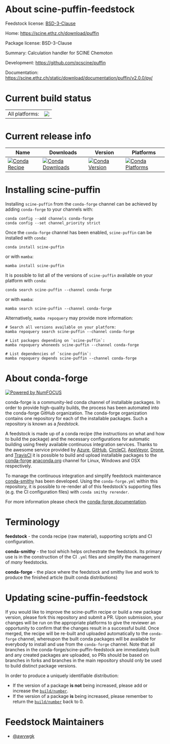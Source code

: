 About scine-puffin-feedstock
============================

Feedstock license: [BSD-3-Clause](https://github.com/conda-forge/scine-puffin-feedstock/blob/main/LICENSE.txt)

Home: https://scine.ethz.ch/download/puffin

Package license: BSD-3-Clause

Summary: Calculation handler for SCINE Chemoton

Development: https://github.com/qcscine/puffin

Documentation: https://scine.ethz.ch/static/download/documentation/puffin/v2.0.0/py/

Current build status
====================


<table><tr><td>All platforms:</td>
    <td>
      <a href="https://dev.azure.com/conda-forge/feedstock-builds/_build/latest?definitionId=17197&branchName=main">
        <img src="https://dev.azure.com/conda-forge/feedstock-builds/_apis/build/status/scine-puffin-feedstock?branchName=main">
      </a>
    </td>
  </tr>
</table>

Current release info
====================

| Name | Downloads | Version | Platforms |
| --- | --- | --- | --- |
| [![Conda Recipe](https://img.shields.io/badge/recipe-scine--puffin-green.svg)](https://anaconda.org/conda-forge/scine-puffin) | [![Conda Downloads](https://img.shields.io/conda/dn/conda-forge/scine-puffin.svg)](https://anaconda.org/conda-forge/scine-puffin) | [![Conda Version](https://img.shields.io/conda/vn/conda-forge/scine-puffin.svg)](https://anaconda.org/conda-forge/scine-puffin) | [![Conda Platforms](https://img.shields.io/conda/pn/conda-forge/scine-puffin.svg)](https://anaconda.org/conda-forge/scine-puffin) |

Installing scine-puffin
=======================

Installing `scine-puffin` from the `conda-forge` channel can be achieved by adding `conda-forge` to your channels with:

```
conda config --add channels conda-forge
conda config --set channel_priority strict
```

Once the `conda-forge` channel has been enabled, `scine-puffin` can be installed with `conda`:

```
conda install scine-puffin
```

or with `mamba`:

```
mamba install scine-puffin
```

It is possible to list all of the versions of `scine-puffin` available on your platform with `conda`:

```
conda search scine-puffin --channel conda-forge
```

or with `mamba`:

```
mamba search scine-puffin --channel conda-forge
```

Alternatively, `mamba repoquery` may provide more information:

```
# Search all versions available on your platform:
mamba repoquery search scine-puffin --channel conda-forge

# List packages depending on `scine-puffin`:
mamba repoquery whoneeds scine-puffin --channel conda-forge

# List dependencies of `scine-puffin`:
mamba repoquery depends scine-puffin --channel conda-forge
```


About conda-forge
=================

[![Powered by
NumFOCUS](https://img.shields.io/badge/powered%20by-NumFOCUS-orange.svg?style=flat&colorA=E1523D&colorB=007D8A)](https://numfocus.org)

conda-forge is a community-led conda channel of installable packages.
In order to provide high-quality builds, the process has been automated into the
conda-forge GitHub organization. The conda-forge organization contains one repository
for each of the installable packages. Such a repository is known as a *feedstock*.

A feedstock is made up of a conda recipe (the instructions on what and how to build
the package) and the necessary configurations for automatic building using freely
available continuous integration services. Thanks to the awesome service provided by
[Azure](https://azure.microsoft.com/en-us/services/devops/), [GitHub](https://github.com/),
[CircleCI](https://circleci.com/), [AppVeyor](https://www.appveyor.com/),
[Drone](https://cloud.drone.io/welcome), and [TravisCI](https://travis-ci.com/)
it is possible to build and upload installable packages to the
[conda-forge](https://anaconda.org/conda-forge) [anaconda.org](https://anaconda.org/)
channel for Linux, Windows and OSX respectively.

To manage the continuous integration and simplify feedstock maintenance
[conda-smithy](https://github.com/conda-forge/conda-smithy) has been developed.
Using the ``conda-forge.yml`` within this repository, it is possible to re-render all of
this feedstock's supporting files (e.g. the CI configuration files) with ``conda smithy rerender``.

For more information please check the [conda-forge documentation](https://conda-forge.org/docs/).

Terminology
===========

**feedstock** - the conda recipe (raw material), supporting scripts and CI configuration.

**conda-smithy** - the tool which helps orchestrate the feedstock.
                   Its primary use is in the construction of the CI ``.yml`` files
                   and simplify the management of *many* feedstocks.

**conda-forge** - the place where the feedstock and smithy live and work to
                  produce the finished article (built conda distributions)


Updating scine-puffin-feedstock
===============================

If you would like to improve the scine-puffin recipe or build a new
package version, please fork this repository and submit a PR. Upon submission,
your changes will be run on the appropriate platforms to give the reviewer an
opportunity to confirm that the changes result in a successful build. Once
merged, the recipe will be re-built and uploaded automatically to the
`conda-forge` channel, whereupon the built conda packages will be available for
everybody to install and use from the `conda-forge` channel.
Note that all branches in the conda-forge/scine-puffin-feedstock are
immediately built and any created packages are uploaded, so PRs should be based
on branches in forks and branches in the main repository should only be used to
build distinct package versions.

In order to produce a uniquely identifiable distribution:
 * If the version of a package **is not** being increased, please add or increase
   the [``build/number``](https://docs.conda.io/projects/conda-build/en/latest/resources/define-metadata.html#build-number-and-string).
 * If the version of a package **is** being increased, please remember to return
   the [``build/number``](https://docs.conda.io/projects/conda-build/en/latest/resources/define-metadata.html#build-number-and-string)
   back to 0.

Feedstock Maintainers
=====================

* [@awvwgk](https://github.com/awvwgk/)

